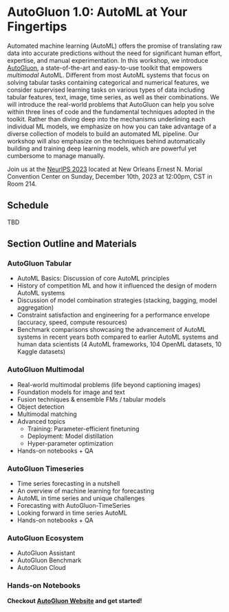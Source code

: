# AutoGluon 1.0: AutoML at Your Fingertips

Automated machine learning (AutoML) offers the promise of translating raw data into accurate predictions without the need for significant human effort, expertise, and manual experimentation. In this workshop, we introduce [AutoGluon](https://github.com/autogluon/autogluon), a state-of-the-art and easy-to-use toolkit that empowers *multimodal* AutoML. Different from most AutoML systems that focus on solving tabular tasks containing categorical and numerical features, we consider supervised learning tasks on various types of data including tabular features, text, image, time series, as well as their combinations. We will introduce the real-world problems that AutoGluon can help you 
solve within three lines of code and the fundamental techniques adopted in the toolkit.
Rather than diving deep into the mechanisms underlining each individual ML models, 
we emphasize on how you can take advantage of a diverse collection of models to build an automated ML pipeline. Our workshop will also emphasize on the techniques behind automatically building and training deep learning models, which are powerful yet cumbersome to manage manually.

Join us at the [NeurIPS 2023](https://nips.cc/) located at New Orleans Ernest N. Morial Convention Center on Sunday, December 10th, 2023 at 12:00pm, CST in Room 214.

## Schedule
TBD


## Section Outline and Materials

### AutoGluon Tabular

- AutoML Basics: Discussion of core AutoML principles
- History of competition ML and how it influenced the design of modern AutoML systems
- Discussion of model combination strategies (stacking, bagging, model aggregation)
- Constraint satisfaction and engineering for a performance envelope (accuracy, speed, compute resources)
- Benchmark comparisons showcasing the advancement of AutoML systems in recent years both compared to earlier AutoML systems and human data scientists (4 AutoML frameworks, 104 OpenML datasets, 10 Kaggle datasets)


### AutoGluon Multimodal

- Real-world multimodal problems (life beyond captioning images)
- Foundation models for image and text
- Fusion techniques & ensemble FMs / tabular models
- Object detection
- Multimodal matching
- Advanced topics
  - Training: Parameter-efficient finetuning
  - Deployment: Model distillation
  - Hyper-parameter optimization
- Hands-on notebooks + QA

### AutoGluon Timeseries

- Time series forecasting in a nutshell
- An overview of machine learning for forecasting
- AutoML in time series and unique challenges
- Forecasting with AutoGluon-TimeSeries
- Looking forward in time series AutoML
- Hands-on notebooks + QA

### AutoGluon Ecosystem

 - AutoGluon Assistant
 - AutoGluon Benchmark
 - AutoGluon Cloud

### Hands-on Notebooks


**Checkout [AutoGluon Website](https://auto.gluon.ai/) and get started!**
